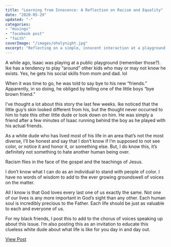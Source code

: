 ```yaml
---
title: "Learning from Innocence: A Reflection on Racism and Equality"
date: "2020-05-29"
updated: "-"
categories: 
- "musings"
- "facebook post"
- "faith"
coverImage: "/images/oholynight.jpg"
excerpt: "Reflecting on a simple, innocent interaction at a playground and its deeper implications on understanding and addressing racism."
---
```

A while ago, Isaac was playing at a public playground (remember those?). Ike has a tendency to play “around” other kids who may or may not know he exists. Yes, he gets his social skills from mom and dad. lol

When it was time to go, he was told to say bye to his new “friends.” Apparently, in so doing, he obliged by telling one of the little boys “bye brown friend.” 

I’ve thought a lot about this story the last few weeks. Ike noticed that the little guy’s skin looked different from his, but the thought never occurred to him to hate this other little dude or look down on him. He was simply a friend after a few minutes of Isaac running behind the boy as he played with his actual friends. 

As a white dude who has lived most of his life in an area that’s not the most diverse, I’ll be honest and say that I don’t know if I’m supposed to not see color, or notice it and honor it, or something else. But, I do know this, it’s definitely not something to hate another human being over. 

Racism flies in the face of the gospel and the teachings of Jesus. 

I don’t know what I can do as an individual to stand with people of color. I have no words of wisdom to add to the ever growing groundswell of voices on the matter.

All I know is that God loves every last one of us exactly the same. Not one of our lives is any more important in God’s sight than any other. Each human soul is incredibly precious to the Father. Each life should be just as valuable to each and everyone of us. 

For my black friends, I post this to add to the chorus of voices speaking up about this issue. I’m also posting this as an invitation to educate this clueless white dude about what life is like for you day in and day out.

<a href="https://www.facebook.com/photo.php?fbid=10104645856224103&set=pb.42207102.-2207520000&type=3" target="_blank" class="button facebook">View Post</a>
